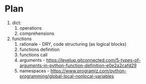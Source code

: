 # Plan
1. dict:
    1. operations
    2. comprehensions
2. functions
    1. rationale - DRY, code structuring (as logical blocks)
    2. functions definition
    3. functions call
    4. arguments - https://levelup.gitconnected.com/5-types-of-arguments-in-python-function-definition-e0e2a2cafd29
    5. namespaces - https://www.programiz.com/python-programming/global-local-nonlocal-variables
